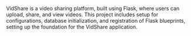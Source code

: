 VidShare is a video sharing platform, built using Flask, where users can upload, share, and view videos. This project includes setup for configurations, database initialization, and registration of Flask blueprints, setting up the foundation for the VidShare application.